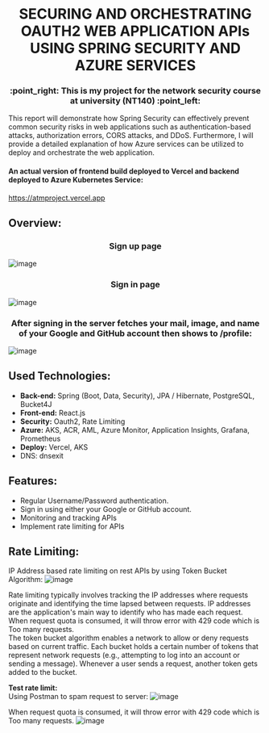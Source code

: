 <h1 align="center"> <strong>SECURING AND ORCHESTRATING OAUTH2 WEB APPLICATION APIs USING SPRING SECURITY AND AZURE SERVICES</strong> </h1>
<h3 align="center"> <strong>:point_right: This is my project for the network security course at university (NT140) :point_left:</strong> </h3>
<p>This report will demonstrate how Spring Security can effectively prevent common security risks in web applications such as authentication-based attacks, authorization errors, CORS attacks, and DDoS. Furthermore, I will provide a detailed explanation of how Azure services can be utilized to deploy and orchestrate the web application.</p>

#### An actual version of frontend build deployed to Vercel and backend deployed to Azure Kubernetes Service:
https://atmproject.vercel.app <br>

## Overview:
<h3 align="center"> <strong>Sign up page</strong> </h3>

![image](https://github.com/Namtayto/spring-boot-oauth2-aks/assets/98264996/e9954bf3-3f93-4a36-9e9e-8bf23bddaa9d)

<h3 align="center"> <strong>Sign in page</strong> </h3>

![image](https://github.com/Namtayto/spring-boot-oauth2-aks/assets/98264996/40be4f13-c0c3-48a9-97be-3c164d595060)

<h3 align="center"> <strong>After signing in the server fetches your mail, image, and name of your Google and GitHub account then shows to /profile:</strong> </h3>

![image](https://github.com/Namtayto/spring-boot-oauth2-aks/assets/98264996/8c92897e-bedf-41e0-905b-98903f8df14e)


## Used Technologies:

* **Back-end:** Spring (Boot, Data, Security), JPA / Hibernate, PostgreSQL, Bucket4J
* **Front-end:** React.js
* **Security:** Oauth2, Rate Limiting
* **Azure:** AKS, ACR, AML, Azure Monitor, Application Insights, Grafana, Prometheus
* **Deploy:** Vercel, AKS
* DNS: dnsexit
  
## Features:
* Regular Username/Password authentication.
* Sign in using either your Google or GitHub account.
* Monitoring and tracking APIs
* Implement rate limiting for APIs

## Rate Limiting:
IP Address based rate limiting on rest APIs by using Token Bucket Algorithm:
![image](https://github.com/Namtayto/spring-boot-oauth2-aks/assets/98264996/0aef88f7-5d75-41db-a0a8-5471c4f99fce)

Rate limiting typically involves tracking the IP addresses where requests originate and identifying the time lapsed between requests. IP addresses are the application's main way to identify who has made each request. When request quota is consumed, it will throw error with 429 code which is Too many requests. <br>
The token bucket algorithm enables a network to allow or deny requests based on current traffic. Each bucket holds a certain number of tokens that represent network requests (e.g., attempting to log into an account or sending a message). Whenever a user sends a request, another token gets added to the bucket.

**Test rate limit:**
<br>
Using Postman to spam request to server:
![image](https://github.com/Namtayto/spring-boot-oauth2-aks/assets/98264996/1a417e14-1c47-4d97-9333-148ae2bcc32a)

When request quota is consumed, it will throw error with 429 code which is Too many requests.
![image](https://github.com/Namtayto/spring-boot-oauth2-aks/assets/98264996/da5a1ca0-cacf-448d-a012-f73e961a4467)



